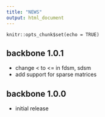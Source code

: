 ```yaml
---
title: "NEWS"
output: html_document
---
```


```{r setup, include=FALSE}
knitr::opts_chunk$set(echo = TRUE)
```
## backbone 1.0.1
* change < to <= in fdsm, sdsm
* add support for sparse matrices

## backbone 1.0.0

* initial release
